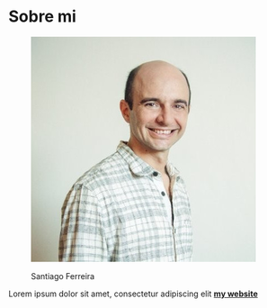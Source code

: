 # Sobre mi

<figure><img src="../../.gitbook/assets/foto.jpeg" alt=""><figcaption><p>Santiago Ferreira</p></figcaption></figure>

Lorem ipsum dolor sit amet, consectetur adipiscing elit [**my website**](https://community.emergentfutures.io/courses/5566525/content)
